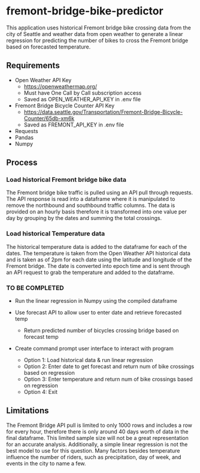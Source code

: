 # fremont-bridge-bike-predictor
This application uses historical Fremont bridge bike crossing data from the city of Seattle and weather data from open weather to generate a linear regression for predicting the number of bikes to cross the Fremont bridge based on forecasted temperature.

## Requirements

* Open Weather API Key 
  * https://openweathermap.org/
  * Must have One Call by Call subscription access
  * Saved as OPEN_WEATHER_API_KEY in .env file
* Fremont Bridge Bicycle Counter API Key
  * https://data.seattle.gov/Transportation/Fremont-Bridge-Bicycle-Counter/65db-xm6k
  * Saved as FREMONT_API_KEY in .env file
* Requests
* Pandas
* Numpy

## Process

### Load historical Fremont bridge bike data
The Fremont bridge bike traffic is pulled using an API pull through requests. The API response is read into a dataframe where it is manipulated to remove the northbound and southbound traffic columns. The data is provided on an hourly basis therefore it is transformed into one value per day by grouping by the dates and summing the total crossings. 

### Load historical Temperature data
The historical temperature data is added to the dataframe for each of the dates. The temperature is taken from the Open Weather API historical data and is taken as of 2pm for each date using the latitude and longitude of the Fremont bridge. The date is converted into epoch time and is sent through an API request to grab the temperature and added to the dataframe. 

### TO BE COMPLETED
* Run the linear regression in Numpy using the compiled dataframe

* Use forecast API to allow user to enter date and retrieve forecasted temp
  * Return predicted number of bicycles crossing bridge based on forecast temp

* Create command prompt user interface to interact with program
  * Option 1: Load historical data & run linear regression
  * Option 2: Enter date to get forecast and return num of bike crossings based on regression
  * Option 3: Enter temperature and return num of bike crossings based on regression
  * Option 4: Exit

## Limitations

The Fremont Bridge API pull is limited to only 1000 rows and includes a row for every hour, therefore there is only around 40 days worth of data in the final dataframe. This limited sample size will not be a great representation for an accurate analysis. Additionally, a simple linear regression is not the best model to use for this question. Many factors besides temperature influence the number of riders, such as precipitation, day of week, and events in the city to name a few. 

